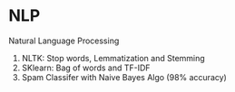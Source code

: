 # NLP
Natural Language Processing 
1. NLTK: Stop words, Lemmatization and Stemming
2. SKlearn: Bag of words and TF-IDF
3. Spam Classifer with Naive Bayes Algo (98% accuracy)
